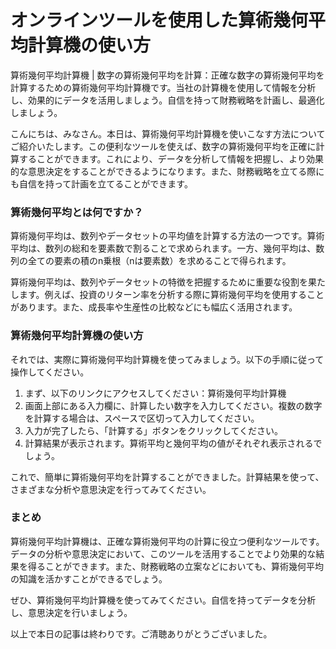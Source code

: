 オンラインツールを使用した算術幾何平均計算機の使い方
==========================

算術幾何平均計算機 | 数字の算術幾何平均を計算：正確な数字の算術幾何平均を計算するための算術幾何平均計算機です。当社の計算機を使用して情報を分析し、効果的にデータを活用しましょう。自信を持って財務戦略を計画し、最適化しましょう。

こんにちは、みなさん。本日は、算術幾何平均計算機を使いこなす方法についてご紹介いたします。この便利なツールを使えば、数字の算術幾何平均を正確に計算することができます。これにより、データを分析して情報を把握し、より効果的な意思決定をすることができるようになります。また、財務戦略を立てる際にも自信を持って計画を立てることができます。

### 算術幾何平均とは何ですか？

算術幾何平均は、数列やデータセットの平均値を計算する方法の一つです。算術平均は、数列の総和を要素数で割ることで求められます。一方、幾何平均は、数列の全ての要素の積のn乗根（nは要素数）を求めることで得られます。

算術幾何平均は、数列やデータセットの特徴を把握するために重要な役割を果たします。例えば、投資のリターン率を分析する際に算術幾何平均を使用することがあります。また、成長率や生産性の比較などにも幅広く活用されます。

### 算術幾何平均計算機の使い方

それでは、実際に算術幾何平均計算機を使ってみましょう。以下の手順に従って操作してください。

1. まず、以下のリンクにアクセスしてください：算術幾何平均計算機
2. 画面上部にある入力欄に、計算したい数字を入力してください。複数の数字を計算する場合は、スペースで区切って入力してください。
3. 入力が完了したら、「計算する」ボタンをクリックしてください。
4. 計算結果が表示されます。算術平均と幾何平均の値がそれぞれ表示されるでしょう。

これで、簡単に算術幾何平均を計算することができました。計算結果を使って、さまざまな分析や意思決定を行ってみてください。

### まとめ

算術幾何平均計算機は、正確な算術幾何平均の計算に役立つ便利なツールです。データの分析や意思決定において、このツールを活用することでより効果的な結果を得ることができます。また、財務戦略の立案などにおいても、算術幾何平均の知識を活かすことができるでしょう。

ぜひ、算術幾何平均計算機を使ってみてください。自信を持ってデータを分析し、意思決定を行いましょう。

以上で本日の記事は終わりです。ご清聴ありがとうございました。